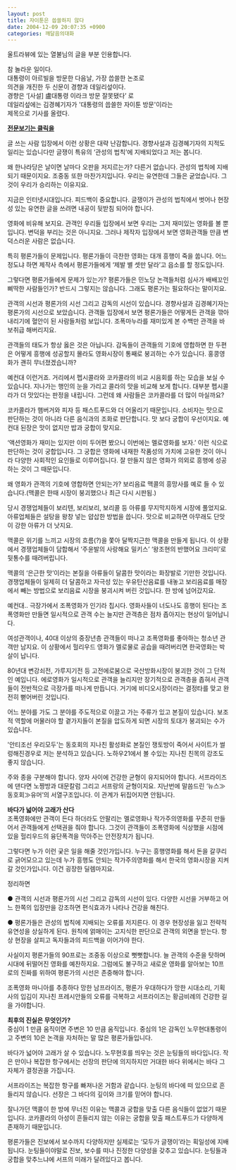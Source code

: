 ```yaml
---
layout: post
title: 자이툰은 씁쓸하지 않다
date: 2004-12-09 20:07:35 +0900
categories: 깨달음의대화
---
```

울트라뷰에 있는 열불님의 글을 부분 인용합니다.    
  
참 놀라운 일이다.   
대통령이 아르빌을 방문한 다음날, 가장 씁쓸한 논조로   
의견을 개진한 두 신문이 경향과 데일리섶이다.   
경향은 ‘[사설] 盧대통령 이라크 방문 잘못됐다’ 로   
데일리섶에는 김경혜기자가 '대통령의 씁쓸한 자이툰 방문'이라는   
제목으로 기사를 올렸다. 
  
  
<A href="http://www-nozzang.seoprise.com/newwork/bbs\_menu/c\_nozzang/c\_nozzang\_01.php?table=c\_nozzang&query=view&uid=419758&p=1&search\_mode=ultra" target=new>**전문보기는 클릭을**</A>    
  
글 쓰는 사람 입장에서 이런 상황은 대략 난감합니다. 경향사설과 김경혜기자의 지적도 일리는 있습니다만 글쟁이 특유의 ‘관성의 법칙’에 지배되었다고 저는 봅니다.    
  
왜 한나라당은 날이면 날마다 오판을 저지르는가? 다른거 없습니다. 관성의 법칙에 지배되기 때문이지요. 조중동 또한 마찬가지입니다. 우리는 유연한데 그들은 굳었습니다. 그것이 우리가 승리하는 이유지요.    
  
지금은 인터넷시대입니다. 피드백이 중요합니다. 글쟁이가 관성의 법칙에서 벗어나 현장성 있는 유연한 글을 쓰려면 내공이 뒷받침 되어야 합니다.    
  
영화에 비유해 보지요. 관객인 우리들 입장에서 보면 우리는 그저 재미있는 영화를 볼 뿐입니다. 변덕을 부리는 것은 아니지요. 그러나 제작자 입장에서 보면 영화관객들 만큼 변덕스러운 사람은 없습니다.    
  
특히 평론가들이 문제입니다. 평론가들이 극찬한 영화는 대개 흥행이 죽을 쑵니다. 어느 정도냐 하면 제작사 측에서 평론가들에게 ‘제발 별 셋만 달라’고 읍소를 할 정도입니다.    
  
그렇다면 평론가들에게 문제가 있는가? 평론가들은 민노당 논객들처럼 심사가 배배꼬인 삐딱한 사람들인가? 반드시 그렇지는 않습니다. 그래도 평론가는 필요하다는 말이지요.    
  
관객의 시선과 평론가의 시선 그리고 감독의 시선이 있습니다. 경향사설과 김경혜기자는 평론가의 시선으로 보았습니다. 관객들 입장에서 보면 평론가들은 어떻게든 관객을 깎아내리기에 혈안이 된 사람들처럼 보입니다. 조폭마누라를 재미있게 본 수백만 관객을 바보취급 해버리지요.    
  
관객들의 태도가 항상 옳은 것은 아닙니다. 감독들이 관객들의 기호에 영합하면 한 두편은 어떻게 흥행에 성공할지 몰라도 영화시장이 통째로 붕괴하는 수가 있습니다. 홍콩영화가 괜히 무너졌겠습니까?    
  
예컨대 이런거죠. 거리에서 펩시콜라와 코카콜라의 비교 시음회를 하는 모습을 보실 수 있습니다. 지나가는 행인의 눈을 가리고 콜라의 맛을 비교해 보게 합니다. 대부분 펩시콜라가 더 맛있다는 판정을 내립니다. 그런데 왜 사람들은 코카콜라를 더 많이 마실까요?    
  
코카콜라가 햄버거와 피자 등 패스트푸드와 더 어울리기 때문입니다. 소비자는 맛으로 판단하는 것이 아니라 다른 음식과의 조화로 판단합니다. 맛 보다 궁합이 우선이지요. 예컨대 된장은 맛이 없지만 밥과 궁합이 맞지요.    
  
‘액션영화가 재미는 있지만 이미 두어편 봤으니 이번에는 멜로영화를 보자.’ 이런 식으로 판단하는 것이 궁합입니다. 그 궁합은 영화에 내재한 작품성의 가치에 고유한 것이 아니라 다양한 사회적인 요인들로 이루어집니다. 잘 만들지 않은 영화가 의외로 흥행에 성공하는 것이 그 때문입니다.    
  
왜 영화가 관객의 기호에 영합하면 안되는가? 보리음료 맥콜의 흥망사를 예로 들 수 있습니다.(맥콜은 한때 시장이 붕괴했으나 최근 다시 시판됨.) 
  
  
당시 경쟁업체들이 보리텐, 보리보리, 보리콜 등 아류를 무지막지하게 시장에 풀었지요. 아류업체들은 설탕을 왕창 넣는 얍삽한 방법을 씁니다. 맛으로 비교하면 아무래도 단맛이 강한 아류가 더 낫지요.    
  
맥콜은 위기를 느끼고 시장의 흐름(?)을 쫓아 달짝지근한 맥콜을 만들게 됩니다. 이 상황에서 경쟁업체들이 담합해서 ‘주윤발의 사랑해요 밀키스’ ‘왕조현의 반했어요 크리미’로 뒷통수를 때려버립니다. 
  
  
맥콜의 ‘은근한 맛’이라는 본질을 아류들이 달콤한 맛이라는 화장발로 기만한 것입니다. 경쟁업체들이 일제히 더 달콤하고 자극성 있는 우유탄산음료를 내놓고 보리음료를 매장에서 빼는 방법으로 보리음료 시장을 붕괴시켜 버린 것입니다. 한 방에 넘어갔지요.    
  
예컨대.. 극장가에서 조폭영화가 인기라 칩시다. 영화사들이 너도나도 흥행이 된다는 조폭영화만 만들면 일시적으로 관객 수는 늘지만 관객층은 점차 좁아지는 현상이 일어납니다.    
  
여성관객이나, 40대 이상의 중장년층 관객들이 떠나고 조폭영화를 좋아하는 청소년 관객만 남지요. 이 상황에서 헐리우드 영화가 멜로물로 공습을 때려버리면 한국영화는 박살이 납니다.    
  
80년대 변강쇠전, 가루지기전 등 고전에로붐으로 국산방화시장이 붕괴한 것이 그 단적인 예입니다. 에로영화가 일시적으로 관객을 늘리지만 장기적으로 관객층을 좁혀서 관객들이 전반적으로 극장가를 떠나게 만듭니다. 거기에 비디오시장이라는 결정타를 맞고 완전히 뻗어버린 것입니다.    
  
어느 분야를 가도 그 분야를 주도적으로 이끌고 가는 주류가 있고 본질이 있습니다. 보조적 역할에 머물러야 할 곁가지들이 본질을 압도하게 되면 시장의 토대가 붕괴되는 수가 있습니다.    
  
'안티조선 우리모두'는 동호회의 지나친 활성화로 본질인 쟁토방이 죽어서 사이트가 썰렁해진경우로 저는 분석하고 있습니다. 노하우21에서 볼 수있는 지나친 친목의 강조도 좋지 않습니다.    
  
주와 종을 구분해야 합니다. 양자 사이에 건강한 균형이 유지되어야 합니다. 서프라이즈에 댄다면 노짱방과 대문칼럼 그리고 서프랑의 균형이지요. 지난번에 말씀드린 ‘뉴스≫동호회≫유머’의 서열구조입니다. 이 관계가 뒤집어지면 안됩니다.    
  
**바다가 넓어야 고래가 산다**   
조폭영화에만 관객이 든다 하더라도 안팔리는 멜로영화나 작가주의영화를 꾸준히 만들어서 관객들에게 선택권을 줘야 합니다. 그것이 관객들이 조폭영화에 식상했을 시점에 있을 헐리우드의 융단폭격을 막아주는 안전장치가 됩니다.    
  
그렇다면 누가 이런 궂은 일을 해줄 것인가입니다. 누구는 흥행영화를 해서 돈을 갈쿠리로 긁어모으고 있는데 누가 흥행도 안되는 작가주의영화를 해서 한국의 영화시장을 지켜갈 것인가입니다. 이건 굉장한 딜렘마지요.    
  
정리하면    
  
● 관객의 시선과 평론가의 시선 그리고 감독의 시선이 있다. 다양한 시선을 거부하고 어느 한쪽의 입장만을 강조하면 편식효과가 나타나 건강을 해친다.    
  
● 평론가들은 관성의 법칙에 지배되는 오류를 저지른다. 이 경우 현장성을 잃고 전략적 유연성을 상실하게 된다. 원칙에 얽매이는 고지식한 판단으로 관객의 외면을 받는다. 항상 현장을 살피고 독자들과의 피드백을 이어가야 한다.    
  
사실이지 평론가들의 90프로는 조중동 이상으로 뻣뻣합니다. 늘 관객의 수준을 탓하며 시대에 뒤떨어진 영화를 예찬하지요. 그럼에도 불구하고 새로운 영화를 알아보는 10프로의 진짜를 위하여 평론가의 시선은 존중해야 합니다.    
  
조폭영화 마니아를 추종하다 망한 남프라이즈, 평론가 우대하다가 망한 시대소리, 기획사의 입김이 지나친 프레시안들의 오류를 극복하고 서프라이즈는 황금비례의 건강한 길을 가야합니다.    
  
**최후의 진실은 무엇인가?**   
중심이 1 만큼 움직이면 주변은 10 만큼 움직입니다. 중심의 1은 감독인 노무현대통령이고 주변의 10은 논객을 자처하는 말 많은 평론가들입니다. 
  
  
바다가 넓어야 고래가 살 수 있습니다. 노무현호를 띄우는 것은 눈팅들의 바다입니다. 작은 만이나 복잡한 항구에서는 선장의 판단에 의지하지만 거대한 바다 위에서는 바다 그 자체가 결정권을 가집니다.    
  
서프라이즈는 복잡한 항구를 빠져나온 거함과 같습니다. 눈팅의 바다에 떠 있으므로 흔들리지 않습니다. 선장은 그 바다의 깊이와 크기를 믿어야 합니다.    
  
잘나가던 맥콜이 한 방에 무너진 이유는 맥콜과 궁합을 맞출 다른 음식들이 없었기 때문입니다. 코카콜라의 아성이 흔들리지 않는 이유는 궁합을 맞출 패스트푸드가 다양하게 존재하기 때문입니다.    
  
평론가들은 진보에서 보수까지 다양하지만 실제로는 ‘모두가 글쟁이’라는 획일성에 지배됩니다. 눈팅들이야말로 진보, 보수를 떠나 진정한 다양성을 갖추고 있습니다. 눈팅들과 궁합을 맞추느냐에 서프의 미래가 달려있다고 봅니다.